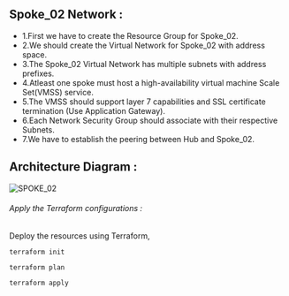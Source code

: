 ## Spoke_02 Network :
- 1.First we have to create the Resource Group for Spoke_02.
- 2.We should create the Virtual Network for Spoke_02 with address space.
- 3.The Spoke_02 Virtual Network has multiple subnets with address prefixes.
- 4.Atleast one spoke must host a high-availability virtual machine Scale Set(VMSS) service.
- 5.The VMSS should support layer 7 capabilities and SSL certificate termination (Use Application Gateway).
- 6.Each Network Security Group should associate with their respective Subnets.
- 7.We have to establish the peering between Hub and Spoke_02.

## Architecture Diagram :
![SPOKE_02](https://github.com/user-attachments/assets/8f4dbe12-420c-4fa0-bf92-367976fdf9e4)

###### Apply the Terraform configurations :
Deploy the resources using Terraform,
```
terraform init
```
```
terraform plan
```
```
terraform apply
```